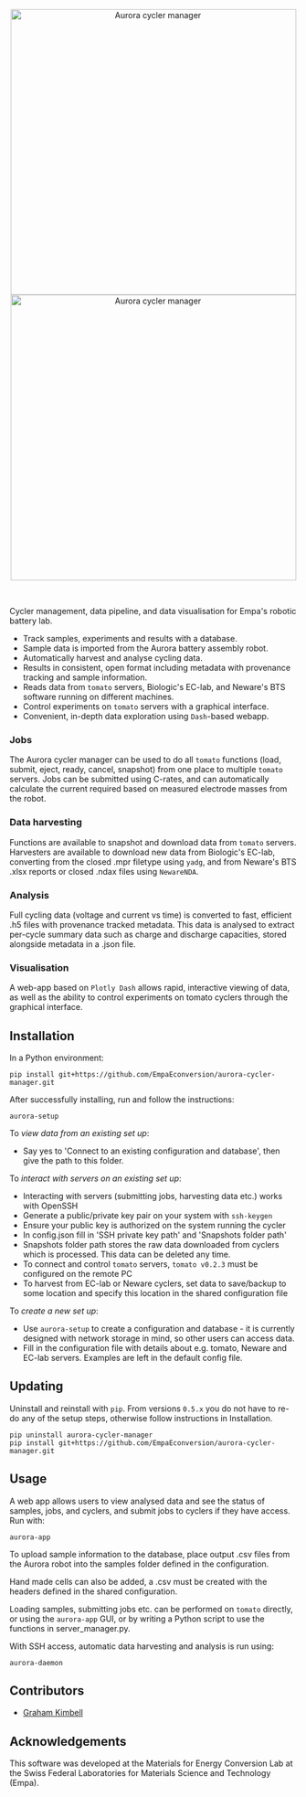 <p align="center">
  <img src="https://github.com/user-attachments/assets/33a4416a-3fae-4bb3-acce-3862bc87a4a6#gh-light-mode-only" width="500" align="center" alt="Aurora cycler manager">
  <img src="https://github.com/user-attachments/assets/95845ec0-e155-4e4f-95d2-ab1c992de940#gh-dark-mode-only" width="500" align="center" alt="Aurora cycler manager">
</p>

</br>

Cycler management, data pipeline, and data visualisation for Empa's robotic battery lab.

- Track samples, experiments and results with a database.
- Sample data is imported from the Aurora battery assembly robot.
- Automatically harvest and analyse cycling data.
- Results in consistent, open format including metadata with provenance tracking and sample information.
- Reads data from `tomato` servers, Biologic's EC-lab, and Neware's BTS software running on different machines.
- Control experiments on `tomato` servers with a graphical interface.
- Convenient, in-depth data exploration using `Dash`-based webapp.

### Jobs

The Aurora cycler manager can be used to do all `tomato` functions (load, submit, eject, ready, cancel, snapshot) from one place to multiple `tomato` servers. Jobs can be submitted using C-rates, and can automatically calculate the current required based on measured electrode masses from the robot.

### Data harvesting

Functions are available to snapshot and download data from `tomato` servers. Harvesters are available to download new data from Biologic's EC-lab, converting from the closed .mpr filetype using `yadg`, and from Neware's BTS .xlsx reports or closed .ndax files using `NewareNDA`.

### Analysis

Full cycling data (voltage and current vs time) is converted to fast, efficient .h5 files with provenance tracked metadata. This data is analysed to extract per-cycle summary data such as charge and discharge capacities, stored alongside metadata in a .json file.

### Visualisation

A web-app based on `Plotly Dash` allows rapid, interactive viewing of data, as well as the ability to control experiments on tomato cyclers through the graphical interface.

## Installation

In a Python environment:

```
pip install git+https://github.com/EmpaEconversion/aurora-cycler-manager.git
```
After successfully installing, run and follow the instructions:
```
aurora-setup
```
To _view data from an existing set up_:
- Say yes to 'Connect to an existing configuration and database', then give the path to this folder.

To _interact with servers on an existing set up_:
- Interacting with servers (submitting jobs, harvesting data etc.) works with OpenSSH
- Generate a public/private key pair on your system with `ssh-keygen`
- Ensure your public key is authorized on the system running the cycler
- In config.json fill in 'SSH private key path' and 'Snapshots folder path'
- Snapshots folder path stores the raw data downloaded from cyclers which is processed. This data can be deleted any time.
- To connect and control `tomato` servers, `tomato v0.2.3` must be configured on the remote PC
- To harvest from EC-lab or Neware cyclers, set data to save/backup to some location and specify this location in the shared configuration file

To _create a new set up_: 
- Use `aurora-setup` to create a configuration and database - it is currently designed with network storage in mind, so other users can access data.
- Fill in the configuration file with details about e.g. tomato, Neware and EC-lab servers. Examples are left in the default config file.

## Updating

Uninstall and reinstall with `pip`. From versions `0.5.x` you do not have to re-do any of the setup steps, otherwise follow instructions in Installation.
```
pip uninstall aurora-cycler-manager
pip install git+https://github.com/EmpaEconversion/aurora-cycler-manager.git
```

## Usage

A web app allows users to view analysed data and see the status of samples, jobs, and cyclers, and submit jobs to cyclers if they have access. Run with:
```
aurora-app
```

To upload sample information to the database, place output .csv files from the Aurora robot into the samples folder defined in the configuration.

Hand made cells can also be added, a .csv must be created with the headers defined in the shared configuration.

Loading samples, submitting jobs etc. can be performed on `tomato` directly, or using the `aurora-app` GUI, or by writing a Python script to use the functions in server_manager.py.

With SSH access, automatic data harvesting and analysis is run using:
```
aurora-daemon
```

## Contributors

- [Graham Kimbell](https://github.com/g-kimbell)

## Acknowledgements

This software was developed at the Materials for Energy Conversion Lab at the Swiss Federal Laboratories for Materials Science and Technology (Empa).
